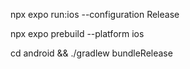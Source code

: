 npx expo run:ios --configuration Release


npx expo prebuild --platform ios

cd android && ./gradlew bundleRelease